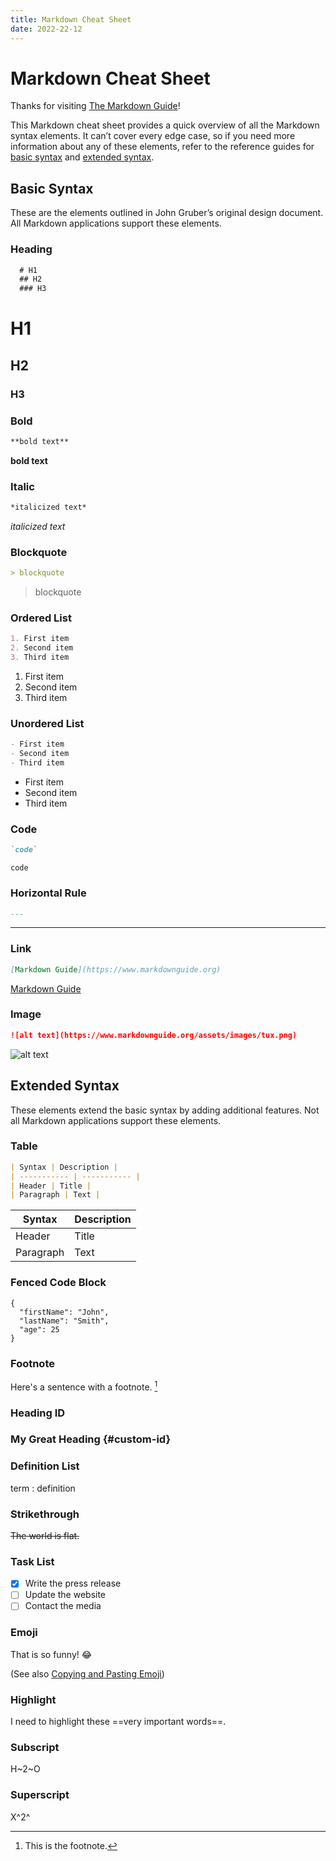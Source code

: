 ```yaml
---
title: Markdown Cheat Sheet
date: 2022-22-12
---
```


# Markdown Cheat Sheet

Thanks for visiting [The Markdown Guide](https://www.markdownguide.org)!

This Markdown cheat sheet provides a quick overview of all the Markdown syntax elements. It can’t cover every edge case, so if you need more information about any of these elements, refer to the reference guides for [basic syntax](https://www.markdownguide.org/basic-syntax) and [extended syntax](https://www.markdownguide.org/extended-syntax).

## Basic Syntax

These are the elements outlined in John Gruber’s original design document. All Markdown applications support these elements.

### Heading

```md
  # H1
  ## H2
  ### H3
```
# H1
## H2
### H3

### Bold

```md
**bold text**
```
**bold text**

### Italic

```md
*italicized text*
```

*italicized text*

### Blockquote

```md
> blockquote
```

> blockquote

### Ordered List

```md
1. First item
2. Second item
3. Third item
```

1. First item
2. Second item
3. Third item

### Unordered List

```md
- First item
- Second item
- Third item
```

- First item
- Second item
- Third item

### Code

```md
`code`
```

`code`

### Horizontal Rule

```md
---
```

---

### Link

```md
[Markdown Guide](https://www.markdownguide.org)
```

[Markdown Guide](https://www.markdownguide.org)

### Image

```md
![alt text](https://www.markdownguide.org/assets/images/tux.png)
```

![alt text](https://www.markdownguide.org/assets/images/tux.png)

## Extended Syntax

These elements extend the basic syntax by adding additional features. Not all Markdown applications support these elements.

### Table

```md
| Syntax | Description |
| ----------- | ----------- |
| Header | Title |
| Paragraph | Text |
```

| Syntax | Description |
| ----------- | ----------- |
| Header | Title |
| Paragraph | Text |

### Fenced Code Block

```
{
  "firstName": "John",
  "lastName": "Smith",
  "age": 25
}
```

### Footnote

Here's a sentence with a footnote. [^1]

[^1]: This is the footnote.

### Heading ID

### My Great Heading {#custom-id}

### Definition List

term
: definition

### Strikethrough

~~The world is flat.~~

### Task List

- [x] Write the press release
- [ ] Update the website
- [ ] Contact the media

### Emoji

That is so funny! :joy:

(See also [Copying and Pasting Emoji](https://www.markdownguide.org/extended-syntax/#copying-and-pasting-emoji))

### Highlight

I need to highlight these ==very important words==.

### Subscript

H~2~O

### Superscript

X^2^
